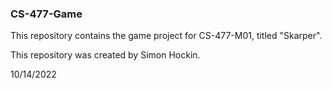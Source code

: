 ### CS-477-Game
This repository contains the game project for CS-477-M01, titled "Skarper".

This repository was created by Simon Hockin.

10/14/2022
